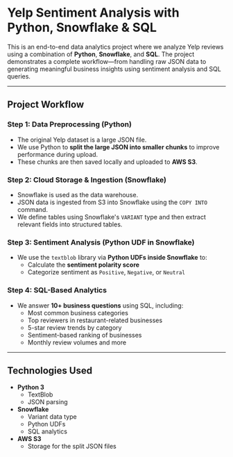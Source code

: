 # Yelp Sentiment Analysis with Python, Snowflake & SQL

This is an end-to-end data analytics project where we analyze Yelp reviews using a combination of **Python**, **Snowflake**, and **SQL**. The project demonstrates a complete workflow—from handling raw JSON data to generating meaningful business insights using sentiment analysis and SQL queries.

---

## Project Workflow

### Step 1: Data Preprocessing (Python)
- The original Yelp dataset is a large JSON file.
- We use Python to **split the large JSON into smaller chunks** to improve performance during upload.
- These chunks are then saved locally and uploaded to **AWS S3**.

### Step 2: Cloud Storage & Ingestion (Snowflake)
- Snowflake is used as the data warehouse.
- JSON data is ingested from S3 into Snowflake using the `COPY INTO` command.
- We define tables using Snowflake's `VARIANT` type and then extract relevant fields into structured tables.

### Step 3: Sentiment Analysis (Python UDF in Snowflake)
- We use the `textblob` library via **Python UDFs inside Snowflake** to:
  - Calculate the **sentiment polarity score**
  - Categorize sentiment as `Positive`, `Negative`, or `Neutral`
  
### Step 4: SQL-Based Analytics
- We answer **10+ business questions** using SQL, including:
  - Most common business categories
  - Top reviewers in restaurant-related businesses
  - 5-star review trends by category
  - Sentiment-based ranking of businesses
  - Monthly review volumes and more

---

## Technologies Used

- **Python 3**
  - TextBlob
  - JSON parsing
- **Snowflake**
  - Variant data type
  - Python UDFs
  - SQL analytics
- **AWS S3**
  - Storage for the split JSON files

